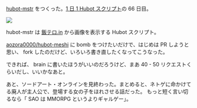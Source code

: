 [hubot-mstr][gh:bouzuya/hubot-mstr] をつくった。[1 日 1 Hubot スクリプト][hubot-script-per-day]の 66 日目。

![](http://img.f.hatena.ne.jp/images/fotolife/b/bouzuya/20140918/20140918004323.gif)

hubot-mstr は [飯テロ.in](http://mstr.in/) から画像を表示する Hubot スクリプト。

[aozora0000/hubot-meshi][gh:aozora0000/hubot-meshi] に bomb をつけたいだけで、はじめは PR しようと思い、 fork したのだけど、いろいろ書き直したくなってこうなった。

できれば、 brain に書いたほうがいいのだろうけど、まあ 40 - 50 リクエストくらいだし、いいかなあと。

あと、ソードアート・オンラインを見終わった。まとめると、ネトゲに命かけてる廃人が主人公で、登場する女の子をほれさせる話だった。 もっと短く言い切るなら「 SAO は MMORPG というよりギャルゲー」。

[gh:bouzuya/hubot-mstr]: https://github.com/bouzuya/hubot-mstr
[gh:aozora0000/hubot-meshi]: https://github.com/aozora0000/hubot-meshi
[hubot-script-per-day]: https://blog.bouzuya.net/posts?tags=hubot-script-per-day
